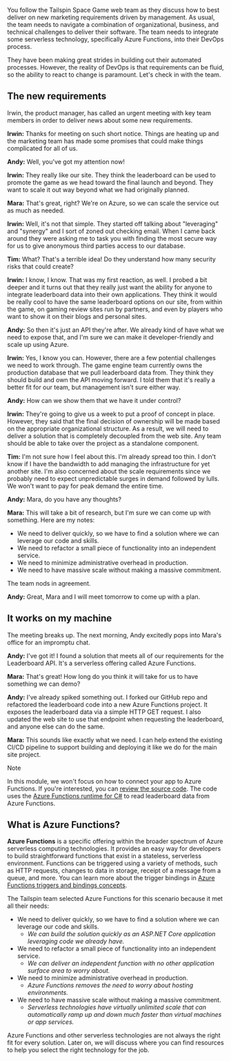 You follow the Tailspin Space Game web team as they discuss how to best deliver on new marketing requirements driven by management. As usual, the team needs to navigate a combination of organizational, business, and technical challenges to deliver their software. The team needs to integrate some serverless technology, specifically Azure Functions, into their DevOps process.

They have been making great strides in building out their automated processes. However, the reality of DevOps is that requirements can be fluid, so the ability to react to change is paramount. Let's check in with the team.

## The new requirements

Irwin, the product manager, has called an urgent meeting with key team members in order to deliver news about some new requirements.

**Irwin:** Thanks for meeting on such short notice. Things are heating up and the marketing team has made some promises that could make things complicated for all of us.

**Andy:** Well, you've got my attention now!

**Irwin:** They really like our site. They think the leaderboard can be used to promote the game as we head toward the final launch and beyond. They want to scale it out way beyond what we had originally planned.

**Mara:** That's great, right? We're on Azure, so we can scale the service out as much as needed.

**Irwin:** Well, it's not that simple. They started off talking about "leveraging" and "synergy" and I sort of zoned out checking email. When I came back around they were asking me to task you with finding the most secure way for us to give anonymous third parties access to our database.

**Tim:** What? That's a terrible idea! Do they understand how many security risks that could create?

**Irwin:** I know, I know. That was my first reaction, as well. I probed a bit deeper and it turns out that they really just want the ability for anyone to integrate leaderboard data into their own applications. They think it would be really cool to have the same leaderboard options on our site, from within the game, on gaming review sites run by partners, and even by players who want to show it on their blogs and personal sites.

**Andy:** So then it's just an API they're after. We already kind of have what we need to expose that, and I'm sure we can make it developer-friendly and scale up using Azure.

**Irwin:** Yes, I know you can. However, there are a few potential challenges we need to work through. The game engine team currently owns the production database that we pull leaderboard data from. They think they should build and own the API moving forward. I told them that it's really a better fit for our team, but management isn't sure either way.

**Andy:** How can we show them that we have it under control?

**Irwin:** They're going to give us a week to put a proof of concept in place. However, they said that the final decision of ownership will be made based on the appropriate organizational structure. As a result, we will need to deliver a solution that is completely decoupled from the web site. Any team should be able to take over the project as a standalone component.

**Tim:** I'm not sure how I feel about this. I'm already spread too thin. I don't know if I have the bandwidth to add managing the infrastructure for yet another site. I'm also concerned about the scale requirements since we probably need to expect unpredictable surges in demand followed by lulls. We won't want to pay for peak demand the entire time.

**Andy:** Mara, do you have any thoughts?

**Mara:** This will take a bit of research, but I'm sure we can come up with something. Here are my notes:

-	We need to deliver quickly, so we have to find a solution where we can leverage our code and skills.
-	We need to refactor a small piece of functionality into an independent service.
-	We need to minimize administrative overhead in production.
-	We need to have massive scale without making a massive commitment.

The team nods in agreement.

**Andy:** Great, Mara and I will meet tomorrow to come up with a plan.

## It works on my machine

The meeting breaks up. The next morning, Andy excitedly pops into Mara's office for an impromptu chat.

**Andy:** I've got it! I found a solution that meets all of our requirements for the Leaderboard API. It's a serverless offering called Azure Functions.

**Mara:** That's great! How long do you think it will take for us to have something we can demo?

**Andy:** I've already spiked something out. I forked our GitHub repo and refactored the leaderboard code into a new Azure Functions project. It exposes the leaderboard data via a simple HTTP GET request. I also updated the web site to use that endpoint when requesting the leaderboard, and anyone else can do the same.

**Mara:** This sounds like exactly what we need. I can help extend the existing CI/CD pipeline to support building and deploying it like we do for the main site project.

> [!NOTE]
> In this module, we won't focus on how to connect your app to Azure Functions. If you're interested, you can [review the source code](https://github.com/MicrosoftDocs/mslearn-tailspin-spacegame-web-azure-functions?azure-portal=true). The code uses the [Azure Functions runtime for C#](/azure/azure-functions/functions-dotnet-class-library?azure-portal=true) to read leaderboard data from Azure Functions.

## What is Azure Functions?

**Azure Functions** is a specific offering within the broader spectrum of Azure serverless computing technologies. It provides an easy way for developers to build straightforward functions that exist in a stateless, serverless environment. Functions can be triggered using a variety of methods, such as HTTP requests, changes to data in storage, receipt of a message from a queue, and more. You can learn more about the trigger bindings in [Azure Functions triggers and bindings concepts](/azure/azure-functions/functions-triggers-bindings?azure-portal=true).

The Tailspin team selected Azure Functions for this scenario because it met all their needs:

- We need to deliver quickly, so we have to find a solution where we can leverage our code and skills.
  - *We can build the solution quickly as an ASP.NET Core application leveraging code we already have.*
- We need to refactor a small piece of functionality into an independent service.
  - *We can deliver an independent function with no other application surface area to worry about.*
- We need to minimize administrative overhead in production.
  - *Azure Functions removes the need to worry about hosting environments.*
- We need to have massive scale without making a massive commitment.
  - *Serverless technologies have virtually unlimited scale that can automatically ramp up and down much faster than virtual machines or app services.*

Azure Functions and other serverless technologies are not always the right fit for every solution. Later on, we will discuss where you can find resources to help you select the right technology for the job.
